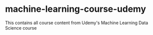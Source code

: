 # machine-learning-course-udemy
This contains all course content from Udemy's Machine Learning Data Science course
